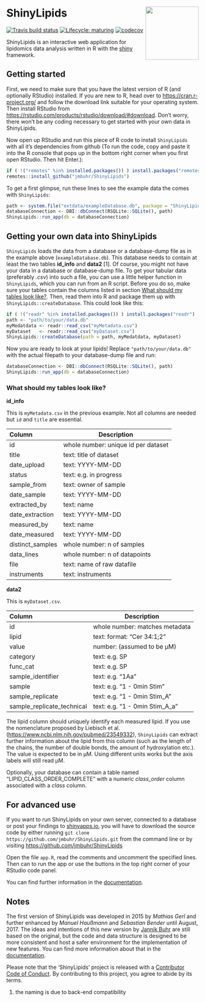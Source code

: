 
<!-- README.md is generated from README.Rmd. Please edit that file -->

# ShinyLipids <a href='https://jmbuhr.de/ShinyLipids/'><img src='man/figures/logo.svg' align="right" height="139" /></a>

<!-- badges: start -->

[![Travis build
status](https://travis-ci.com/jmbuhr/ShinyLipids.svg?token=czApY9arsWuqNrp7yAYj&branch=master)](https://travis-ci.com/jmkbuhr/ShinyLipids)
[![Lifecycle:
maturing](https://img.shields.io/badge/lifecycle-maturing-blue.svg)](https://www.tidyverse.org/lifecycle/#maturing)
[![codecov](https://codecov.io/gh/jmbuhr/ShinyLipids/branch/master/graph/badge.svg)](https://codecov.io/gh/jmbuhr/ShinyLipids)
<!-- badges: end -->

ShinyLipids is an interactive web application for lipidomics data
analysis written in R with the [shiny](https://shiny.rstudio.com/)
framework.

## Getting started

First, we need to make sure that you have the latest version of R (and
optionally RStudio) installed. If you are new to R, head over to
<https://cran.r-project.org/> and follow the download link suitable for
your operating system. Then install RStudio from
<https://rstudio.com/products/rstudio/download/#download>. Don’t worry,
there won’t be any coding necessary to get started with your own data in
ShinyLipids.

Now open up RStudio and run this piece of R code to install
`ShinyLipids` with all it’s dependencies from github (To run the code,
copy and paste it into the R console that pops up in the bottom right
corner when you first open RStudio. Then hit Enter.):

``` r
if ( !("remotes" %in% installed.packages()) ) install.packages("remotes")
remotes::install_github("jmbuhr/ShinyLipids")
```

To get a first glimpse, run these lines to see the example data the
comes with `ShinyLipids`:

``` r
path <- system.file("extdata/exampleDatabase.db", package = "ShinyLipids")
databaseConnection <- DBI::dbConnect(RSQLite::SQLite(), path)
ShinyLipids::run_app(db = databaseConnection)
```

## Getting your own data into ShinyLipids

`ShinyLipids` loads the data from a database or a database-dump file as
in the example above (`exampleDatabase.db`). This database needs to
contain at least the two tables **id\_info** and **data2** \[1\]. Of
course, you might not have your data in a database or database-dump
file. To get your tabular data (preferably *.csv*) into such a file, you
can use a little helper function in `ShinyLipids`, which you can run
from an R script. Before you do so, make sure your tables contain the
columns listed in section [What should my tables look like?](#tables).
Then, read them into R and package them up with
`ShinyLipids::createDatabase`. This could look like this:

``` r
if ( !("readr" %in% installed.packages()) ) install.packages("readr")
path <- "path/to/your/data.db"
myMedatdata <- readr::read_csv("myMetadata.csv")
myDataset   <- readr::read_csv("myDataset.csv")
ShinyLipids::createDatabase(path = path, myMedatdata, myDataset)
```

Now you are ready to look at your lipids\! Replace
`"path/to/your/data.db"` with the actual filepath to your database-dump
file and run:

``` r
databaseConnection <- DBI::dbConnect(RSQLite::SQLite(), path)
ShinyLipids::run_app(db = databaseConnection)
```

### What should my tables look like?

**id\_info**

This is `myMetadata.csv` in the previous example. Not all columns are
needed but `id` and `title` are essential.

| Column            | Description                         |
| :---------------- | ----------------------------------- |
| id                | whole number: unique id per dataset |
| title             | text: title of dataset              |
| date\_upload      | text: YYYY-MM-DD                    |
| status            | text: e.g. in progress              |
| sample\_from      | text: owner of sample               |
| date\_sample      | text: YYYY-MM-DD                    |
| extracted\_by     | text: name                          |
| date\_extraction  | text: YYYY-MM-DD                    |
| measured\_by      | text: name                          |
| date\_measured    | text: YYYY-MM-DD                    |
| distinct\_samples | whole number: n of samples          |
| data\_lines       | whole number: n of datapoints       |
| file              | text: name of raw datafile          |
| instruments       | text: instruments                   |

**data2**

This is `myDataset.csv`.

| Column                       | Description                      |
| :--------------------------- | -------------------------------- |
| id                           | whole number: matches metadata   |
| lipid                        | text: format: “Cer 34:1;2”       |
| value                        | number: (assumed to be µM)       |
| category                     | text: e.g. SP                    |
| func\_cat                    | text: e.g. SP                    |
| sample\_identifier           | text: e.g. “1Aa”                 |
| sample                       | text: e.g. “1 - 0min Stim”       |
| sample\_replicate            | text: e.g. “1 - 0min Stim\_A”    |
| sample\_replicate\_technical | text: e.g. “1 - 0min Stim\_A\_a” |

The lipid column should uniquely identify each measured lipid. If you
use the nomenclature proposed by Liebisch et al.
(<https://www.ncbi.nlm.nih.gov/pubmed/23549332>), `ShinyLipids` can
extract further information about the lipid from this column (such as
the length of the chains, the number of double bonds, the amount of
hydroxylation etc.). The value is expected to be in µM. Using different
units works but the axis labels will still read µM.

Optionally, your database can contain a table named
“LIPID\_CLASS\_ORDER\_COMPLETE” with a numeric *class\_order* column
associated with a *class* column.

## For advanced use

If you want to run ShinyLipids on your own server, connected to a
database or post your findings to
[shinyapps.io](https://www.shinyapps.io/), you will have to download the
source code by either running `git clone
https://github.com/jmbuhr/ShinyLipids.git` from the command line or by
visiting <https://github.com/jmbuhr/ShinyLipids>

Open the file `app.R`, read the comments and uncomment the specified
lines. Then can to run the app or use the buttons in the top right
corner of your RStudio code panel.

You can find further information in the
[documentation](https://jmbuhr.de/ShinyLipids/).

## Notes

The first version of ShinyLipids was developed in 2015 by *Mathias Gerl*
and further enhanced by *Manuel Haußmann* and *Sebastian Bender* until
August, 2017. The ideas and intentions of this new version by [Jannik
Buhr](https://jmbuhr.de/) are still based on the original, but the code
and data structure is designed to be more consistent and host a safer
environment for the implementation of new features. You can find more
information about that in the
[documentation](https://jmbuhr.de/ShinyLipids/articles/Technical-aspects.html).

Please note that the ‘ShinyLipids’ project is released with a
[Contributor Code of Conduct](.github/CODE_OF_CONDUCT.md). By
contributing to this project, you agree to abide by its terms.

1.  the naming is due to back-end compatibility
